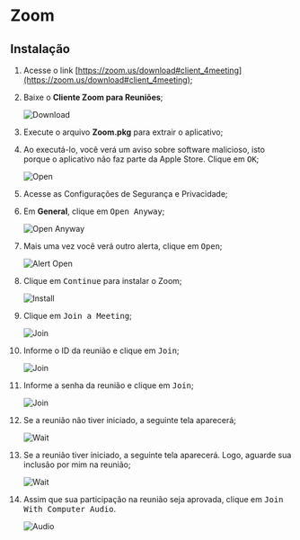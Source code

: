 # Zoom

## Instalação

1. Acesse o link [https://zoom.us/download#client_4meeting](https://zoom.us/download#client_4meeting);
2. Baixe o __Cliente Zoom para Reuniões__;

    ![Download](./images/download.png)

3. Execute o arquivo __Zoom.pkg__ para extrair o aplicativo;
4. Ao executá-lo, você verá um aviso sobre software malicioso, isto porque o aplicativo não faz parte da Apple Store. Clique em <kbd>OK</kbd>;

    ![Open](./images/open.png)

5. Acesse as Configurações de Segurança e Privacidade;
6. Em __General__, clique em <kbd>Open Anyway</kbd>;

    ![Open Anyway](./images/open_anyway.png)

7. Mais uma vez você verá outro alerta, clique em <kbd>Open</kbd>;

    ![Alert Open](./images/open_confirm.png)

8. Clique em <kbd>Continue</kbd> para instalar o Zoom;

    ![Install](./images/install.png)

9. Clique em <kbd>Join a Meeting</kbd>;

    ![Join](./images/join.png)

10. Informe o ID da reunião e clique em <kbd>Join</kbd>;

    ![Join](./images/join_id.png)

11. Informe a senha da reunião e clique em <kbd>Join</kbd>;

    ![Join](./images/join_password.png)

12. Se a reunião não tiver iniciado, a seguinte tela aparecerá;

    ![Wait](./images/wait.png)

13. Se a reunião tiver iniciado, a seguinte tela aparecerá. Logo, aguarde sua inclusão por mim na reunião;

    ![Wait](./images/waiting_room.png)

14. Assim que sua participação na reunião seja aprovada, clique em <kbd>Join With Computer Audio</kbd>.

    ![Audio](./images/join_with_mic.png)